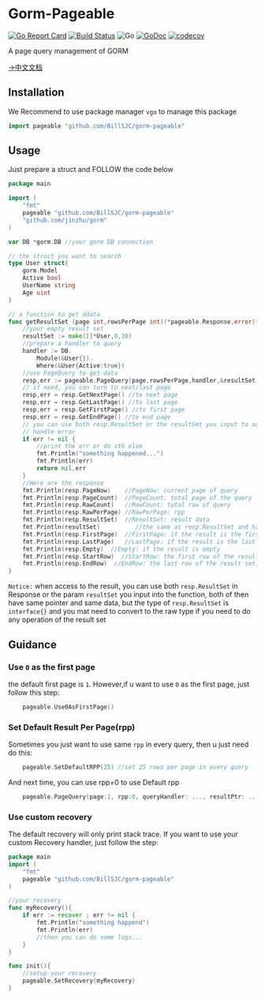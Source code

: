 # Gorm-Pageable

[![Go Report Card](https://goreportcard.com/badge/github.com/BillSJC/gorm-pageable)](https://goreportcard.com/report/github.com/BillSJC/gorm-pageable)
[![Build Status](https://travis-ci.org/BillSJC/gorm-pageable.svg?branch=master)](https://travis-ci.org/BillSJC/gorm-pageable)
![Go](https://github.com/BillSJC/gorm-pageable/workflows/Go/badge.svg)
[![GoDoc](https://godoc.org/github.com/BillSJC/gorm-pageable?status.svg)](https://godoc.org/github.com/BillSJC/gorm-pageable)
[![codecov](https://codecov.io/gh/BillSJC/gorm-pageable/branch/master/graph/badge.svg)](https://codecov.io/gh/BillSJC/gorm-pageable)

A page query management of GORM 

[->中文文档](readme-cn.md)

## Installation

We Recommend to use package manager `vgo` to manage this package

```go
import pageable "github.com/BillSJC/gorm-pageable"
```

## Usage

Just prepare a struct and FOLLOW the code below

```go
package main

import (
    "fmt"
    pageable "github.com/BillSJC/gorm-pageable"
    "github.com/jinzhu/gorm"
)

var DB *gorm.DB //your gorm DB connection

// the struct you want to search
type User struct{
    gorm.Model
    Active bool
    UserName string
    Age uint
}

// a function to get ddata
func getResultSet (page int,rowsPerPage int)(*pageable.Response,error){
    //your empty result set
    resultSet := make([]*User,0,30)
    //prepare a handler to query
    handler := DB.
        Module(&User{}).
        Where(&User{Active:true})
    //use PageQuery to get data
    resp,err := pageable.PageQuery(page,rowsPerPage,handler,&resultSet)
    // if need, you can turn to next/last page
    resp,err = resp.GetNextPage() //to next page
    resp,err = resp.GetLastPage() //to last page
    resp,err = resp.GetFirstPage() //to first page
    resp,err = resp.GetEndPage() //to end page
    // you can use both resp.ResultSet or the resultSet you input to access the result
    // handle error
    if err != nil {
        //print the err or do sth else
        fmt.Println("something happened...")
        fmt.Println(err)
        return nil,err
    }
    //Here are the response
	fmt.Println(resp.PageNow)    //PageNow: current page of query
	fmt.Println(resp.PageCount)  //PageCount: total page of the query
	fmt.Println(resp.RawCount)   //RawCount: total raw of query
	fmt.Println(resp.RawPerPage) //RawPerPage: rpp
	fmt.Println(resp.ResultSet)  //ResultSet: result data
	fmt.Println(resultSet)          //the same as resp.ResultSet and have the raw type
	fmt.Println(resp.FirstPage)  //FirstPage: if the result is the first page
	fmt.Println(resp.LastPage)   //LastPage: if the result is the last page
	fmt.Println(resp.Empty)  //Empty: if the result is empty
	fmt.Println(resp.StartRow)  //StartRow: the first row of the result set, 0 when result set is empty
	fmt.Println(resp.EndRow)  //EndRow: the last row of the result set, 0 when result set is empty
}
```

`Notice:` when access to the result, you can use both `resp.ResultSet` in Response or the param `resultSet` you input into the function, both of then have same pointer and same data, but the type of `resp.ResultSet` is `interface{}` and you mat need to convert to the raw type if you need to do any operation of the result set

## Guidance

### Use `0` as the first page

the default first page is `1`. However,if u want to use `0` as the first page, just follow this step:

```go
    pageable.Use0AsFirstPage()
```

### Set Default Result Per Page(rpp)

Sometimes you just want to use same `rpp` in every query, then u just need do this:

```go
    pageable.SetDefaultRPP(25) //set 25 rows per page in every query
```

And next time, you can use rpp=0 to use Default rpp

```go
    pageable.PageQuery(page:1, rpp:0, queryHandler: ..., resultPtr: ...)
```

### Use custom recovery

The default recovery will only print stack trace. If you want to use your custom Recovery handler, just follow the step:

```go
package main
import (
    "fmt"
    pageable "github.com/BillSJC/gorm-pageable"
)

//your recovery
func myRecovery(){
    if err := recover ; err != nil {
        fmt.Println("something happend")
        fmt.Println(err)
        //then you can do some logs...
    } 
}

func init(){
    //setup your recovery
    pageable.SetRecovery(myRecovery)
}
```